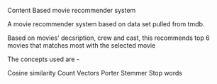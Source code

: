 Content Based movie recommender system

A movie recommender system based on data set pulled from tmdb.

Based on movies' decsription, crew and cast, this recommends top 6 movies that matches most with the selected movie

The concepts used are -

Cosine similarity
Count Vectors
Porter Stemmer
Stop words
